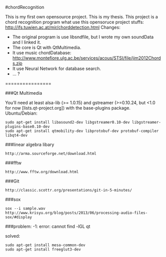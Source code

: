 #chordRecognition

This is my first own opensource project. This is my thesis.
This project is a chord recognition program what use this opensoruce project stuffs:
    http://ifs.tuwien.ac.at/mir/chorddetection.html
Changes:
* The original program is use libsndfile, but I wrote my own soundData and I linked it.
* The core is Qt with QtMultimedia.
* It use music chordDatabase:
    http://www.montefiore.ulg.ac.be/services/acous/STSI/file/jim2012Chords.zip
* It use Neural Network for database search.
* ... ?

================

###Qt Multimedia

You’ll need at least alsa-lib (>= 1.0.15) and gstreamer (>=0.10.24, but <1.0 for now [lists.qt-project.org]) with the base-plugins package.
Ubuntu/Debian:

    sudo apt-get install libasound2-dev libgstreamer0.10-dev libgstreamer-plugins-base0.10-dev
    sudo apt-get install qtmobility-dev libprotobuf-dev protobuf-compiler libqt4-dev


###linear algebra libary

    http://arma.sourceforge.net/download.html



###fftw 

    http://www.fftw.org/download.html

###Git

    http://classic.scottr.org/presentations/git-in-5-minutes/


###sox

    sox --i sample.wav
    http://www.krisyu.org/blog/posts/2013/06/processing-audio-files-sox/#display


###problem: -1: error: cannot find -lGL qt

solved:

    sudo apt-get install mesa-common-dev
    sudo apt-get install freeglut3-dev

